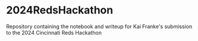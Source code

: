 # 2024RedsHackathon
Repository containing the notebook and writeup for Kai Franke's submission to the 2024 Cincinnati Reds Hackathon
